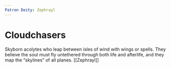```yaml
---
Patron Deity: Zephrayl
---
```


# Cloudchasers


Skyborn acolytes who leap between isles of wind with wings or spells. They believe the soul must fly untethered through both life and afterlife, and they map the “skylines” of all planes.
[[Zephrayl]]
